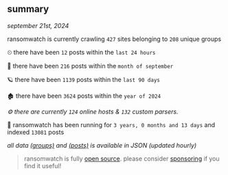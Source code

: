 
## summary
_september 21st, 2024_

ransomwatch is currently crawling `427` sites belonging to `208` unique groups

⏲ there have been `12` posts within the `last 24 hours`

🦈 there have been `216` posts within the `month of september`

🪐 there have been `1139` posts within the `last 90 days`

🏚 there have been `3624` posts within the `year of 2024`

_⚙️ there are currently `124` online hosts & `132` custom parsers._

🦕 ransomwatch has been running for `3 years, 0 months and 13 days` and indexed `13081` posts

_all data  [(groups)](http://ransomwhat.telemetry.ltd/groups) and [(posts)](http://ransomwhat.telemetry.ltd/posts) is available in JSON (updated hourly)_

> ransomwatch is fully [open source](https://github.com/joshhighet/ransomwatch#ransomwatch--). please consider [sponsoring](https://github.com/sponsors/joshhighet) if you find it useful!
